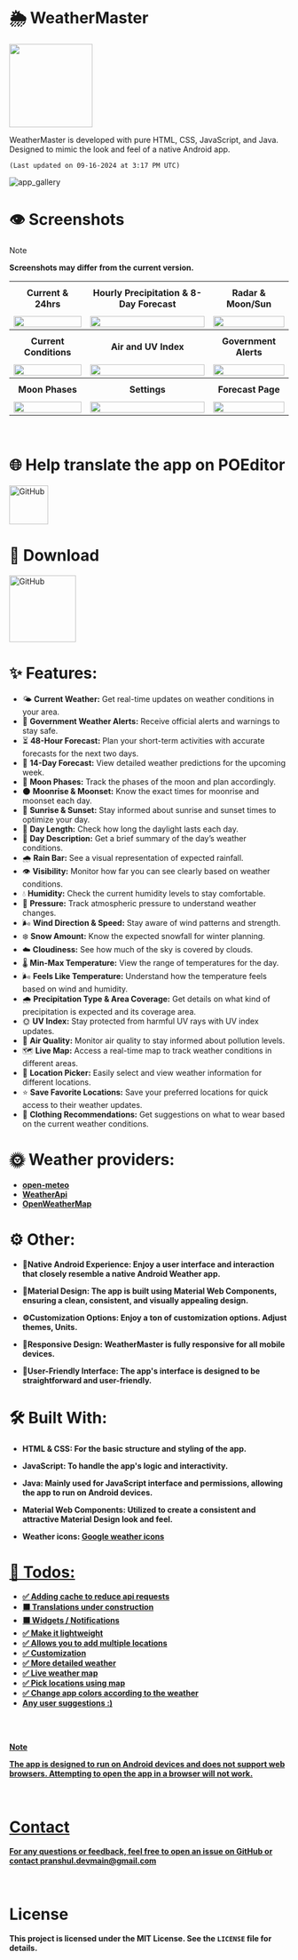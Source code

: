  # 🌦️ WeatherMaster 
 
<img src="https://github.com/PranshulGG/WeatherMaster/blob/master/preview/partly_cloudy_day.svg" alt="" width="150px">

WeatherMaster is developed with pure HTML, CSS, JavaScript, and Java. Designed to mimic the look and feel of a native Android app.

`(Last updated on 09-16-2024 at 3:17 PM UTC)`



![app_gallery](preview/thumbnail.png)


# 👁️ Screenshots

> [!NOTE]
> **Screenshots may differ from the current version.**


<table style="width: 100%; border-collapse: collapse;">
  <tr>
    <th style="text-align: center; padding: 10px;">Current & 24hrs</th>
    <th style="text-align: center; padding: 10px;">Hourly Precipitation & 8-Day Forecast</th>
    <th style="text-align: center; padding: 10px;">Radar & Moon/Sun</th>
  </tr>
  <tr>
    <td style="text-align: center;"><img src="preview/current.jpeg" style="width: 100%; max-width: 250px;"></td>
    <td style="text-align: center;"><img src="preview/rain_8_days.jpeg" style="width: 100%; max-width: 250px;"></td>
    <td style="text-align: center;"><img src="preview/map_sun_moon.png" style="width: 100%; max-width: 250px;"></td>
  </tr>
  <tr>
    <th style="text-align: center; padding: 10px;">Current Conditions</th>
    <th style="text-align: center; padding: 10px;">Air and UV Index</th>
    <th style="text-align: center; padding: 10px;">Government Alerts</th>
  </tr>
  <tr>
    <td style="text-align: center;"><img src="preview/details.png" style="width: 100%; max-width: 250px;"></td>
    <td style="text-align: center;"><img src="preview/air_uv.jpeg" style="width: 100%; max-width: 250px;"></td>
    <td style="text-align: center;"><img src="preview/gov_alert.png" style="width: 100%; max-width: 250px;"></td>
  </tr>
  <tr>
    <th style="text-align: center; padding: 10px;">Moon Phases</th>
    <th style="text-align: center; padding: 10px;">Settings</th>
    <th style="text-align: center; padding: 10px;">Forecast Page</th>
  </tr>
  <tr>
    <td style="text-align: center;"><img src="preview/moonphases.png" style="width: 100%; max-width: 250px;"></td>
    <td style="text-align: center;"><img src="preview/settings.jpeg" style="width: 100%; max-width: 250px;"></td>
    <td style="text-align: center;"><img src="preview/forecast_page.jpeg" style="width: 100%; max-width: 250px;"></td>
  </tr>
</table>



<br>

# 🌐 Help translate the app on POEditor 
 <a href="https://poeditor.com/join/project/DxrGXdoUGF"><img alt="GitHub" src="preview/translate_btn.svg" height="70"/></a>

# 📲 Download

<p align="left">
    <a href="https://github.com/PranshulGG/WeatherMaster/releases"><img alt="GitHub" src="https://github.com/PranshulGG/CalcMaster-A-Calculator-App/blob/master/previewed/badge_github.png" height="120"/></a>
</p>

# ✨ Features:

- 🌤️ **Current Weather:** Get real-time updates on weather conditions in your area.
- 📢 **Government Weather Alerts:** Receive official alerts and warnings to stay safe.
- ⏳ **48-Hour Forecast:** Plan your short-term activities with accurate forecasts for the next two days.
- 📅 **14-Day Forecast:** View detailed weather predictions for the upcoming week.
- 🌙 **Moon Phases:** Track the phases of the moon and plan accordingly.
- 🌑 **Moonrise & Moonset:** Know the exact times for moonrise and moonset each day.
- 🌅 **Sunrise & Sunset:** Stay informed about sunrise and sunset times to optimize your day.
- 📏 **Day Length:** Check how long the daylight lasts each day.
- 📝 **Day Description:** Get a brief summary of the day’s weather conditions.
- 🌧️ **Rain Bar:** See a visual representation of expected rainfall.
- 👁️ **Visibility:** Monitor how far you can see clearly based on weather conditions.
- 💧 **Humidity:** Check the current humidity levels to stay comfortable.
- 🧭 **Pressure:** Track atmospheric pressure to understand weather changes.
- 🌬️ **Wind Direction & Speed:** Stay aware of wind patterns and strength.
- ❄️ **Snow Amount:** Know the expected snowfall for winter planning.
- ☁️ **Cloudiness:** See how much of the sky is covered by clouds.
- 🌡️ **Min-Max Temperature:** View the range of temperatures for the day.
- 🌬️ **Feels Like Temperature:** Understand how the temperature feels based on wind and humidity.
- 🌧️ **Precipitation Type & Area Coverage:** Get details on what kind of precipitation is expected and its coverage area.
- 🌞 **UV Index:** Stay protected from harmful UV rays with UV index updates.
- 🌿 **Air Quality:** Monitor air quality to stay informed about pollution levels.
- 🗺️ **Live Map:** Access a real-time map to track weather conditions in different areas.
- 📍 **Location Picker:** Easily select and view weather information for different locations.
- ⭐ **Save Favorite Locations:** Save your preferred locations for quick access to their weather updates.
- 👗 **Clothing Recommendations:** Get suggestions on what to wear based on the current weather conditions.


# 🌞 Weather providers:
- [**open-meteo**](https://open-meteo.com)
- [**WeatherApi**](https://www.weatherapi.com/)
- [**OpenWeatherMap**](https://openweathermap.org/api)

# ⚙️ Other:

 - 📱<strong>Native Android Experience: </stronge>Enjoy a user interface and interaction that closely resemble a native Android Weather app.
   
 - 🎨<strong>Material Design: </stronge>The app is built using Material Web Components, ensuring a clean, consistent, and visually appealing design.

 - ⚙️<strong>Customization Options: </stronge>Enjoy a ton of customization options. Adjust themes, Units.
   
 - 📐<strong>Responsive Design: </stronge>WeatherMaster is fully responsive for all mobile devices.
   
 - 🧩<strong>User-Friendly Interface: </stronge>The app's interface is designed to be straightforward and user-friendly.


# 🛠️ Built With:

 - <strong>HTML & CSS: </stronge> For the basic structure and styling of the app.
   
 - <strong>JavaScript: </stronge>To handle the app's logic and interactivity.

 - <strong>Java: </stronge>Mainly used for JavaScript interface and permissions, allowing the app to run on Android devices.
   
 - <strong>Material Web Components: </stronge>Utilized to create a consistent and attractive Material Design look and feel.

 - <strong>Weather icons</strong>: <a href="https://gitlab.com/bignutty/google-weather-icons">Google weather icons

 # 📝 Todos:

 - ✅ Adding cache to reduce api requests
 - ⬛ Translations under construction
 - ⬛ Widgets / Notifications
 - ✅ Make it lightweight
 - ✅ Allows you to add multiple locations
 - ✅ Customization 
 - ✅ More detailed weather 
 - ✅ Live weather map
 - ✅ Pick locations using map
 - ✅ Change app colors according to the weather
 -  Any user suggestions :)
<br>
<br>

> [!NOTE]
> The app is designed to run on Android devices and does not support web browsers. Attempting to open the app in a browser will not work.

<br>


# Contact
For any questions or feedback, feel free to open an issue on GitHub or contact pranshul.devmain@gmail.com

<br>

# License
This project is licensed under the MIT License. See the `LICENSE` file for details.





